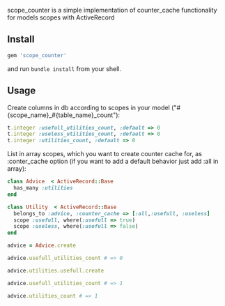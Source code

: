 scope_counter is a simple implementation of counter_cache functionality for models scopes with ActiveRecord

Install
--------

```ruby
gem 'scope_counter'
```
and run `bundle install` from your shell.

Usage
--------

Create columns in db according to scopes in your model ("#{scope_name}_#{table_name}_count"):

```ruby
t.integer :usefull_utilities_count, :default => 0
t.integer :useless_utilities_count, :default => 0
t.integer :utilities_count, :default => 0
```

List in array scopes, which you want to create counter cache for, as :conter_cache option (if you want to add a default behavior just add :all in array):

```ruby
class Advice  < ActiveRecord::Base
  has_many :utilities
end

class Utility  < ActiveRecord::Base
  belongs_to :advice, :counter_cache => [:all,:usefull, :useless]
  scope :usefull, where(:usefull => true)
  scope :useless, where(:usefull => false)
end

advice = Advice.create

advice.usefull_utilities_count # => 0

advice.utilities.usefull.create

advice.usefull_utilities_count # => 1

advice.utilities_count # => 1
```



